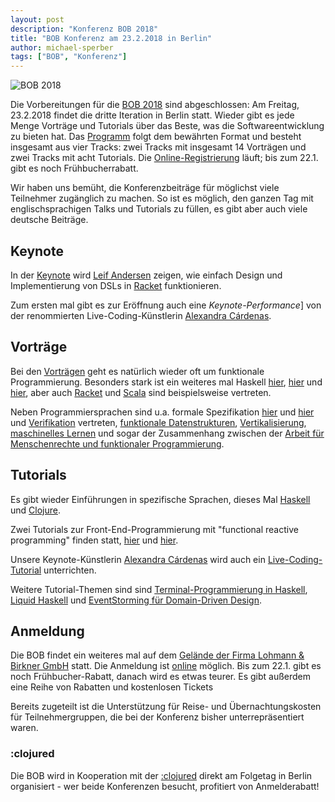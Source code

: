 ```yaml
---
layout: post
description: "Konferenz BOB 2018"
title: "BOB Konferenz am 23.2.2018 in Berlin"
author: michael-sperber
tags: ["BOB", "Konferenz"]
---
```


![BOB 2018](http://bobkonf.de/images/bob_head-2018.png)

Die Vorbereitungen für die [BOB 2018](http://bobkonf.de/2018/) sind
abgeschlossen: Am Freitag, 23.2.2018 findet die dritte Iteration in
Berlin statt.  Wieder gibt es jede Menge Vorträge und Tutorials über
das Beste, was die Softwareentwicklung zu bieten hat.
Das [Programm](http://bobkonf.de/2018/program.html) folgt dem
bewährten Format und besteht insgesamt aus vier Tracks: zwei Tracks mit insgesamt
14 Vorträgen und zwei Tracks mit acht Tutorials.
Die [Online-Registrierung](http://bobkonf.de/2018/registration.html)
läuft; bis zum 22.1. gibt es noch Frühbucherrabatt.

<!-- more start -->

Wir haben uns bemüht, die Konferenzbeiträge für möglichst viele Teilnehmer
zugänglich zu machen.  So ist es möglich, den ganzen Tag mit
englischsprachigen Talks und Tutorials zu füllen, es gibt aber auch
viele deutsche Beiträge.

## Keynote

In der [Keynote](http://bobkonf.de/2018/andersen.html) wird
[Leif Andersen](http://leifandersen.net/) 
zeigen, wie einfach Design und Implementierung von DSLs in
[Racket](http://racket-lang.org) funktionieren.

Zum ersten mal gibt es zur Eröffnung auch eine *Keynote-Performance*]
von der renommierten Live-Coding-Künstlerin [Alexandra
Cárdenas](http://cargocollective.com/tiemposdelruido).

## Vorträge

Bei den [Vorträgen](http://bobkonf.de/2018/program.html) geht es
natürlich wieder oft um funktionale Programmierung.  Besonders stark
ist ein weiteres mal Haskell [hier](http://bobkonf.de/2018/andjelkovic.html),
[hier](http://bobkonf.de/2018/volkov.html) und
[hier](http://bobkonf.de/2018/wickstroem.html), aber auch
[Racket](http://bobkonf.de/2018/andersen.html) und
[Scala](http://bobkonf.de/2018/thoma-akka.html) sind beispielsweise
vertreten.

Neben Programmiersprachen sind u.a. formale Spezifikation
[hier](http://bobkonf.de/2018/kant.html) und
[hier](http://bobkonf.de/2018/mehnert.html) und
[Verifikation](http://bobkonf.de/2018/senier.html) vertreten,
[funktionale Datenstrukturen](http://bobkonf.de/2018/wiedeking.html),
[Vertikalisierung](http://bobkonf.de/2018/mainusch.html),
[maschinelles Lernen](http://bobkonf.de/2018/hung.html) und sogar der
Zusammenhang zwischen der [Arbeit für Menschenrechte und funktionaler
Programmierung](http://bobkonf.de/2018/christo.html).


## Tutorials

Es gibt wieder Einführungen in spezifische Sprachen, dieses Mal
[Haskell](http://bobkonf.de/2018/heinzel.html) und
[Clojure](http://bobkonf.de/2018/ludwig.html).  

Zwei Tutorials zur Front-End-Programmierung mit "functional reactive
programming" finden statt, [hier](http://bobkonf.de/2018/apfelmus.html) und
[hier](http://bobkonf.de/2018/divianszky.html).

Unsere Keynote-Künstlerin [Alexandra
Cárdenas](http://cargocollective.com/tiemposdelruido) wird auch ein
[Live-Coding-Tutorial](http://bobkonf.de/2018/cardenas.html) unterrichten.

Weitere Tutorial-Themen sind sind [Terminal-Programmierung in
Haskell](http://bobkonf.de/2018/thoma-terminal.html), [Liquid
Haskell](http://bobkonf.de/2018/loeh.html) und [EventStorming für
Domain-Driven Design](http://bobkonf.de/2018/rauch.html).

## Anmeldung

Die BOB findet ein weiteres mal auf dem
[Gelände der Firma Lohmann & Birkner GmbH](http://bobkonf.de/local.html)
statt.  Die Anmeldung ist
[online](http://bobkonf.de/2018/registration.html) möglich.  Bis zum
22.1. gibt es noch Frühbucher-Rabatt, danach wird es etwas teurer.  Es
gibt außerdem eine Reihe von Rabatten und kostenlosen Tickets

Bereits zugeteilt ist die Unterstützung für Reise- und
Übernachtungskosten für Teilnehmergruppen, die bei der Konferenz
bisher unterrepräsentiert waren.

### :clojured

Die BOB wird in Kooperation mit der [:clojured](http://clojured.de/)
direkt am Folgetag in Berlin organisiert - wer beide Konferenzen
besucht, profitiert von Anmelderabatt!


<!-- more end -->
